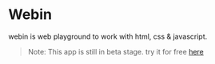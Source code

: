 # Webin

webin is web playground to work with html, css & javascript.

> Note: This app is still in beta stage. try it for free [here](https://pranayrauthu.github.io/webin)